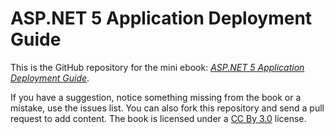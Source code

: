 # ASP.NET 5 Application Deployment Guide

This is the GitHub repository for the mini ebook: [_ASP.NET 5 Application Deployment Guide_](https://leanpub.com/aspnetdeployment). 

If you have a suggestion, notice something missing from the book or a mistake, use the issues list. You can also fork this repository and send a pull request to add content. The book is licensed under a [CC By 3.0](http://creativecommons.org/licenses/by/3.0/deed.en_US) license. 

